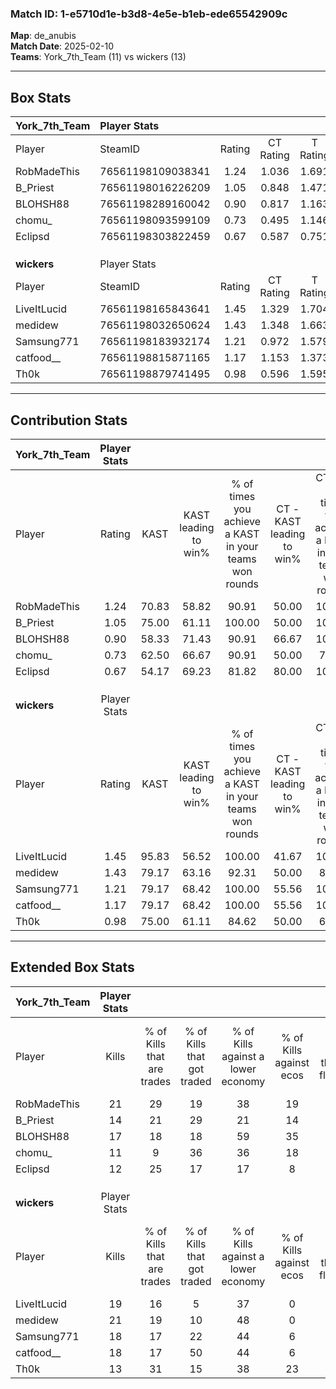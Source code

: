 ### Match ID: 1-e5710d1e-b3d8-4e5e-b1eb-ede65542909c  
**Map**: de_anubis  
**Match Date**: 2025-02-10  
**Teams**: York_7th_Team (11) vs wickers (13)  

---  

## Box Stats  

| **York_7th_Team** | Player Stats      |        |           |          |       |      |       |         |        |      |     |
| :- | :- | :-: | :-: | :-: | :-: | :-: | :-: | :-: | :-: | :-: | :-: |
| Player            | SteamID           | Rating | CT Rating | T Rating | KAST  | ADR  | Kills | Assists | Deaths | K/D  | HS% |
| RobMadeThis       | 76561198109038341 |  1.24  |   1.036   |  1.691   | 70.83 | 87.1 |  21   |    6    |   18   | 1.17 | 23  |
| B_Priest          | 76561198016226209 |  1.05  |   0.848   |  1.471   | 75.00 | 78.8 |  14   |    9    |   16   | 0.88 | 50  |
| BLOHSH88          | 76561198289160042 |  0.90  |   0.817   |  1.163   | 58.33 | 60.1 |  17   |    2    |   18   | 0.94 | 52  |
| chomu_            | 76561198093599109 |  0.73  |   0.495   |  1.146   | 62.50 | 68.0 |  11   |    4    |   19   | 0.58 | 36  |
| Eclipsd           | 76561198303822459 |  0.67  |   0.587   |  0.751   | 54.17 | 53.1 |  12   |    2    |   18   | 0.67 | 41  |
|                   |                   |        |           |          |       |      |       |         |        |      |     |
|                   |                   |        |           |          |       |      |       |         |        |      |     |
|                   |                   |        |           |          |       |      |       |         |        |      |     |
| **wickers**       | Player Stats      |        |           |          |       |      |       |         |        |      |     |
| Player            | SteamID           | Rating | CT Rating | T Rating | KAST  | ADR  | Kills | Assists | Deaths | K/D  | HS% |
| LiveItLucid       | 76561198165843641 |  1.45  |   1.329   |  1.704   | 95.83 | 84.7 |  19   |   10    |   14   | 1.36 | 47  |
| medidew           | 76561198032650624 |  1.43  |   1.348   |  1.663   | 79.17 | 92.3 |  21   |    7    |   13   | 1.62 | 38  |
| Samsung771        | 76561198183932174 |  1.21  |   0.972   |  1.579   | 79.17 | 77.1 |  18   |    7    |   16   | 1.13 | 44  |
| catfood__         | 76561198815871165 |  1.17  |   1.153   |  1.373   | 79.17 | 76.0 |  18   |    5    |   17   | 1.06 | 66  |
| Th0k              | 76561198879741495 |  0.98  |   0.596   |  1.595   | 75.00 | 68.4 |  13   |    5    |   15   | 0.87 | 46  |
---  

## Contribution Stats  

| **York_7th_Team** | Player Stats |       |                      |                                                        |                           |                                                             |                          |                                                            |
| :- | :-: | :-: | :-: | :-: | :-: | :-: | :-: | :-: |
| Player            |    Rating    | KAST  | KAST leading to win% | % of times you achieve a KAST in your teams won rounds | CT - KAST leading to win% | CT - % of times you achieve a KAST in your teams won rounds | T - KAST leading to win% | T - % of times you achieve a KAST in your teams won rounds |
| RobMadeThis       |     1.24     | 70.83 |        58.82         |                         90.91                          |           50.00           |                           100.00                            |          66.67           |                           85.71                            |
| B_Priest          |     1.05     | 75.00 |        61.11         |                         100.00                         |           50.00           |                           100.00                            |          70.00           |                           100.00                           |
| BLOHSH88          |     0.90     | 58.33 |        71.43         |                         90.91                          |           66.67           |                           100.00                            |          75.00           |                           85.71                            |
| chomu_            |     0.73     | 62.50 |        66.67         |                         90.91                          |           50.00           |                            75.00                            |          77.78           |                           100.00                           |
| Eclipsd           |     0.67     | 54.17 |        69.23         |                         81.82                          |           80.00           |                           100.00                            |          62.50           |                           71.43                            |
|                   |              |       |                      |                                                        |                           |                                                             |                          |                                                            |
|                   |              |       |                      |                                                        |                           |                                                             |                          |                                                            |
|                   |              |       |                      |                                                        |                           |                                                             |                          |                                                            |
| **wickers**       | Player Stats |       |                      |                                                        |                           |                                                             |                          |                                                            |
| Player            |    Rating    | KAST  | KAST leading to win% | % of times you achieve a KAST in your teams won rounds | CT - KAST leading to win% | CT - % of times you achieve a KAST in your teams won rounds | T - KAST leading to win% | T - % of times you achieve a KAST in your teams won rounds |
| LiveItLucid       |     1.45     | 95.83 |        56.52         |                         100.00                         |           41.67           |                           100.00                            |          72.73           |                           100.00                           |
| medidew           |     1.43     | 79.17 |        63.16         |                         92.31                          |           50.00           |                            80.00                            |          72.73           |                           100.00                           |
| Samsung771        |     1.21     | 79.17 |        68.42         |                         100.00                         |           55.56           |                           100.00                            |          80.00           |                           100.00                           |
| catfood__         |     1.17     | 79.17 |        68.42         |                         100.00                         |           55.56           |                           100.00                            |          80.00           |                           100.00                           |
| Th0k              |     0.98     | 75.00 |        61.11         |                         84.62                          |           50.00           |                            60.00                            |          66.67           |                           100.00                           |
---  

## Extended Box Stats  

| **York_7th_Team** | Player Stats |                            |                            |                                    |                         |                              |                                 |        |                             |                                     |                          |                               |                            |
| :- | :-: | :-: | :-: | :-: | :-: | :-: | :-: | :-: | :-: | :-: | :-: | :-: | :-: |
| Player            |    Kills     | % of Kills that are trades | % of Kills that got traded | % of Kills against a lower economy | % of Kills against ecos | % of Kills that are flawless | % of Kills that are close duels | Deaths | % of Deaths that get traded | % of Deaths against a lower economy | % of Deaths against ecos | % of Deaths that are flawless | % of Deaths that are close |
| RobMadeThis       |      21      |             29             |             19             |                 38                 |           19            |              62              |                5                |   18   |             28              |                 22                  |            0             |              78               |             17             |
| B_Priest          |      14      |             21             |             29             |                 21                 |           14            |              71              |                0                |   16   |             31              |                 19                  |            6             |              50               |             13             |
| BLOHSH88          |      17      |             18             |             18             |                 59                 |           35            |              29              |                6                |   18   |             22              |                 22                  |            11            |              83               |             0              |
| chomu_            |      11      |             9              |             36             |                 36                 |           18            |              45              |                9                |   19   |             21              |                 26                  |            11            |              68               |             16             |
| Eclipsd           |      12      |             25             |             17             |                 17                 |            8            |              50              |                8                |   18   |              0              |                 22                  |            11            |              67               |             6              |
|                   |              |                            |                            |                                    |                         |                              |                                 |        |                             |                                     |                          |                               |                            |
|                   |              |                            |                            |                                    |                         |                              |                                 |        |                             |                                     |                          |                               |                            |
|                   |              |                            |                            |                                    |                         |                              |                                 |        |                             |                                     |                          |                               |                            |
| **wickers**       | Player Stats |                            |                            |                                    |                         |                              |                                 |        |                             |                                     |                          |                               |                            |
| Player            |    Kills     | % of Kills that are trades | % of Kills that got traded | % of Kills against a lower economy | % of Kills against ecos | % of Kills that are flawless | % of Kills that are close duels | Deaths | % of Deaths that get traded | % of Deaths against a lower economy | % of Deaths against ecos | % of Deaths that are flawless | % of Deaths that are close |
| LiveItLucid       |      19      |             16             |             5              |                 37                 |            0            |              58              |                5                |   14   |             14              |                 29                  |            0             |              50               |             7              |
| medidew           |      21      |             19             |             10             |                 48                 |            0            |              76              |               10                |   13   |             23              |                 15                  |            0             |              62               |             0              |
| Samsung771        |      18      |             17             |             22             |                 44                 |            6            |              78              |                0                |   16   |             19              |                 31                  |            0             |              50               |             0              |
| catfood__         |      18      |             17             |             50             |                 44                 |            6            |              67              |               28                |   17   |             24              |                 29                  |            6             |              59               |             12             |
| Th0k              |      13      |             31             |             15             |                 38                 |           23            |              69              |                8                |   15   |             33              |                 20                  |            0             |              40               |             7              |
